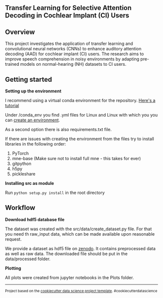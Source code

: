Transfer Learning for Selective Attention Decoding in Cochlear Implant (CI) Users
-----------------------------------------------------------------------------------------------------
Overview
-------------

This project investigates the application of transfer learning and convolutional neural networks (CNNs) to enhance auditory attention decoding (AAD) for cochlear implant (CI) users. The research aims to improve speech comprehension in noisy environments by adapting pre-trained models on normal-hearing (NH) datasets to CI users.


Getting started
------------

**Setting up the environment**

I recommend using a virtual conda environment for the repository. [Here's a tutorial](https://uoa-eresearch.github.io/eresearch-cookbook/recipe/2014/11/20/conda/)

Under /conda_env you find .yml files for Linux and Linux with which you you can [create an environment](https://conda.io/projects/conda/en/latest/user-guide/tasks/manage-environments.html#creating-an-environment-from-an-environment-yml-file).

As a second option there is also  requirements.txt file.

If there are issues with creating the environment from the files try to install libraries in the following order:
1. PyTorch
2. mne-base (Make sure not to install full mne - this takes for ever)
3. gitpython
4. h5py
5. pickleshare

**Installing src as module**

Run `python setup.py install` in the root directory


Workflow
------------
**Download hdf5 database file**

The dataset was created with the src/data/create_dataset.py file.
For that you need th raw_input data, which can be made available upon reasonable request.

We provide a dataset as hdf5 file on [zenodo](10.5281/zenodo.10980117).
It contains preprocessed data as well as raw data.
The downloaded file should be put in the data/processed folder.

**Plotting**

All plots were created from jupyter notebooks in the Plots folder.

--------

<p><small>Project based on the <a target="_blank" href="https://drivendata.github.io/cookiecutter-data-science/">cookiecutter data science project template</a>. #cookiecutterdatascience</small></p>
